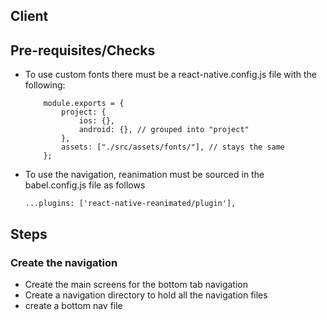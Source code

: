 ## Client

## Pre-requisites/Checks

- To use custom fonts there must be a react-native.config.js file with the following:

    ``` 
        module.exports = {
            project: {
                ios: {},
                android: {}, // grouped into "project"
            },
            assets: ["./src/assets/fonts/"], // stays the same
        };

    ```

- To use the navigation, reanimation must be sourced in the babel.config.js file as follows

    ```
    ...plugins: ['react-native-reanimated/plugin'],
    ```

## Steps

### Create the navigation

- Create the main screens for the bottom tab navigation
- Create a navigation directory to hold all the navigation files
- create a bottom nav file
